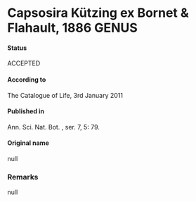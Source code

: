 # Capsosira Kützing ex Bornet & Flahault, 1886 GENUS

#### Status
ACCEPTED

#### According to
The Catalogue of Life, 3rd January 2011

#### Published in
Ann. Sci. Nat. Bot. , ser. 7, 5: 79.

#### Original name
null

### Remarks
null